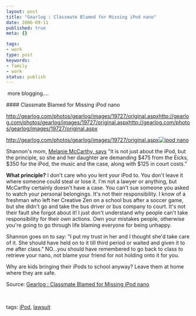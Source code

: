 ```yaml
---
layout: post
title: "Gearlog : Classmate Blamed for Missing iPod nano"
date: 2006-09-11
published: true
meta: {}

tags:
- work
type: post
keywords:
- family
- work
status: publish
---
```



 more blogging....

 <!-- blockquote  --> #### Classmate Blamed for Missing iPod nano



<http://gearlog.com/photos/gearlog/images/19727/original.aspx><http://gearlog.com/photos/gearlog/images/19727/original.aspx><http://gearlog.com/photos/gearlog/images/19727/original.aspx>



<http://gearlog.com/photos/gearlog/images/19727/original.aspx>[![ipod nano](http://gearlog.com/photos/gearlog/images/19727/original.aspx)](http://gearlog.com/photos/gearlog/images/19727/original.aspx)



Shannon's mom, [Melanie McCarthy, says](http://abclocal.go.com/wls/story?section=local&id=4481456) "it is not just about the iPod, but the principle, so she and her daughter are demanding $475 from the Eicks, $350 for the iPod, the music and the case, along with $125 in court costs."



**What principle?** I don't care who you lent your iPod to. You don't leave it where someone could steal or lose it. I'm not a lawyer or anything, but McCarthy certainly doesn't have a case. You can't sue someone you asked to watch your personal belongings. It's not their responsibility. I know of a freshman who left her Creative Zen on a school bus after a soccer game, but she didn't go and take the bus driver or bus company to court. It's not their fault she forgot about it! I just don't understand why people can't take responsibility for their own actions. Own your mistakes people, otherwise you're going to go through life blaming everyone for being unhappy.



Shannon goes on to say: "I put my trust in her and I thought she'd take care of it. She should have held on to it till third period or waited and given it to me after class." NO...you should have remembered to go back to class to retrieve your nano, not blame your friend for not holding onto it for you.



Why are kids bringing their iPods to school anyway? Leave them at home where they are safe.

<!-- endblockquote  -->

Source: [Gearlog : Classmate Blamed for Missing iPod nano](http://gearlog.com/blogs/gearlog/archive/2006/08/25/19728.aspx)



 



tags: [iPod](http://technorati.com/tag/iPod), [lawsuit](http://technorati.com/tag/lawsuit)

